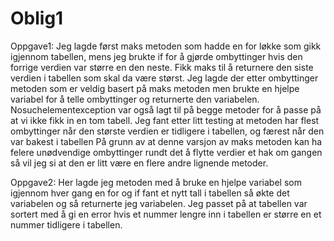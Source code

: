# Oblig1

Oppgave1:
Jeg lagde først maks metoden som hadde en for løkke som gikk igjennom tabellen, mens jeg brukte if for å gjørde ombyttinger hvis den forrige verdien var større en den neste. 
Fikk maks til å returnere den siste verdien i tabellen som skal da være størst.
Jeg lagde der etter ombyttinger metoden som er veldig basert på maks metoden men brukte en hjelpe variabel for å telle ombyttinger og returnerte den variabelen.
Nosuchelementexception var også lagt til på begge metoder for å passe på at vi ikke fikk in en tom tabell.
Jeg fant etter litt testing at metoden har flest ombyttinger når den største verdien er tidligere i tabellen, og færest når den var bakest i tabellen
På grunn av at denne varsjon av maks metoden kan ha felere unødvendige ombyttinger rundt det å flytte verdier et hak om gangen så vil jeg si at den er litt være en flere andre lignende metoder.

Oppgave2:
Her lagde jeg metoden med å bruke en hjelpe variabel som igjennom hver gang en for og if fant et nytt tall i tabellen så økte det variabelen og så returnerte jeg variabelen.
Jeg passet på at tabellen var sortert med å gi en error hvis et nummer lengre inn i tabellen er større en et nummer tidligere i tabellen.




